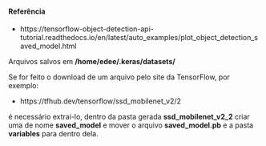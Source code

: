 <h4>Referência</h4>

<ul><li>https://tensorflow-object-detection-api-tutorial.readthedocs.io/en/latest/auto_examples/plot_object_detection_saved_model.html</li></ul>

<p>Arquivos salvos em <b>/home/edee/.keras/datasets/</b></p>

<p>Se for feito o download de um arquivo pelo site da TensorFlow, por exemplo:</p>

<ul><li>https://tfhub.dev/tensorflow/ssd_mobilenet_v2/2</li></ul>

é necessário extrai-lo, dentro da pasta gerada <b>ssd_mobilenet_v2_2</b> criar uma de nome <b>saved_model</b> e mover o arquivo <b>saved_model.pb</b> e a pasta <b>variables</b> para dentro dela.
